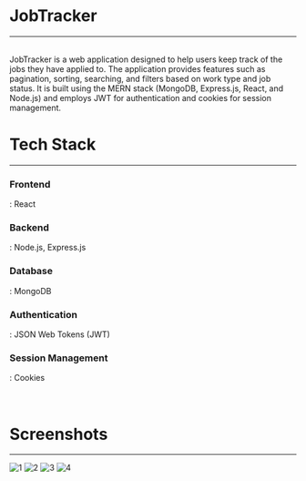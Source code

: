 <h1>JobTracker</h1>
<hr>
<br>
JobTracker is a web application designed to help users keep track of the jobs they have applied to. The application provides features such as pagination, sorting, searching, and filters based on work type and job status. It is built using the MERN stack (MongoDB, Express.js, React, and Node.js) and employs JWT for authentication and cookies for session management.

<h1>Tech Stack</h1>
<hr>
<h3>Frontend</h3>: React <br>
<h3>Backend</h3>: Node.js, Express.js <br>
<h3>Database</h3>: MongoDB <br>
<h3>Authentication</h3>: JSON Web Tokens (JWT) <br>
<h3>Session Management</h3>: Cookies
<br>
<br>
<br>
<h1>Screenshots</h1>
<hr>

![1](https://github.com/user-attachments/assets/655d0cd9-19d8-4d37-b42c-a9abf8a69bce)
![2](https://github.com/user-attachments/assets/83911985-7a99-45e0-9cef-ef1d77354ac8)
![3](https://github.com/user-attachments/assets/43f25772-7121-4588-a6c3-4bc529439bf4)
![4](https://github.com/user-attachments/assets/17e7fc17-4502-4fea-a591-420cac947178)







